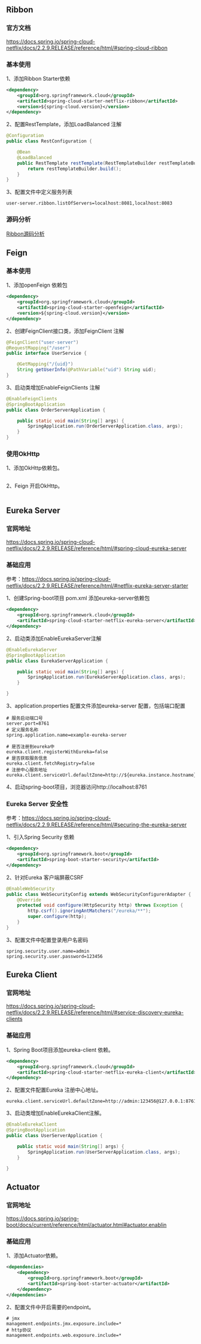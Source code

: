 ## Ribbon
### 官方文档
https://docs.spring.io/spring-cloud-netflix/docs/2.2.9.RELEASE/reference/html/#spring-cloud-ribbon

### 基本使用
1、添加Ribbon Starter依赖
~~~xml
<dependency>
    <groupId>org.springframework.cloud</groupId>
    <artifactId>spring-cloud-starter-netflix-ribbon</artifactId>
    <version>${spring-cloud.version}</version>
</dependency>
~~~

2、配置RestTemplate，添加LoadBalanced 注解
~~~java
@Configuration
public class RestConfiguration {

    @Bean
    @LoadBalanced
    public RestTemplate restTemplate(RestTemplateBuilder restTemplateBuilder) {
        return restTemplateBuilder.build();
    }
}
~~~

3、配置文件中定义服务列表
~~~properties
user-server.ribbon.listOfServers=localhost:8081,localhost:8083
~~~

### 源码分析
<a href="ribbon.md">Ribbon源码分析</a>

## Feign 
### 

### 基本使用
1、添加openFeign 依赖包
~~~xml
<dependency>
    <groupId>org.springframework.cloud</groupId>
    <artifactId>spring-cloud-starter-openfeign</artifactId>
    <version>${spring-cloud.version}</version>
</dependency>
~~~
2、创建FeignClient接口类，添加FeignClient 注解
~~~java
@FeignClient("user-server")
@RequestMapping("/user")
public interface UserService {

    @GetMapping("/{uid}")
    String getUserInfo(@PathVariable("uid") String uid);
}
~~~
3、启动类增加EnableFeignClients 注解
~~~java
@EnableFeignClients
@SpringBootApplication
public class OrderServerApplication {

    public static void main(String[] args) {
        SpringApplication.run(OrderServerApplication.class, args);
    }
}
~~~

### 使用OkHttp
1、添加OkHttp依赖包。
~~~xml

~~~
2、Feign 开启OkHttp。
~~~properties

~~~

## Eureka Server
### 官网地址
https://docs.spring.io/spring-cloud-netflix/docs/2.2.9.RELEASE/reference/html/#spring-cloud-eureka-server

### 基础应用
参考：https://docs.spring.io/spring-cloud-netflix/docs/2.2.9.RELEASE/reference/html/#netflix-eureka-server-starter

1、创建Spring-boot项目 pom.xml 添加eureka-server依赖包
~~~xml
<dependency>
    <groupId>org.springframework.cloud</groupId>
    <artifactId>spring-cloud-starter-netflix-eureka-server</artifactId>
</dependency>
~~~
2、启动类添加EnableEurekaServer注解
~~~java
@EnableEurekaServer
@SpringBootApplication
public class EurekaServerApplication {

	public static void main(String[] args) {
		SpringApplication.run(EurekaServerApplication.class, args);
	}

}
~~~
3、application.properties 配置文件添加eureka-server 配置，包括端口配置
~~~properties
# 服务启动端口号
server.port=8761
# 定义服务名称
spring.application.name=example-eureka-server

# 是否注册到eureka中
eureka.client.registerWithEureka=false
# 是否获取服务信息
eureka.client.fetchRegistry=false
# 注册中心服务地址
eureka.client.serviceUrl.defaultZone=http://${eureka.instance.hostname}:${server.port}/eureka/
~~~

4、启动spring-boot项目，浏览器访问http://localhost:8761

### Eureka Server 安全性
参考：https://docs.spring.io/spring-cloud-netflix/docs/2.2.9.RELEASE/reference/html/#securing-the-eureka-server

1、引入Spring Security 依赖
~~~xml
<dependency>
    <groupId>org.springframework.boot</groupId>
    <artifactId>spring-boot-starter-security</artifactId>
</dependency>
~~~
2、针对Eureka 客户端屏蔽CSRF
~~~java
@EnableWebSecurity
public class WebSecurityConfig extends WebSecurityConfigurerAdapter {
    @Override
    protected void configure(HttpSecurity http) throws Exception {
        http.csrf().ignoringAntMatchers("/eureka/**");
        super.configure(http);
    }
}
~~~
3、配置文件中配置登录用户名密码
~~~properties
spring.security.user.name=admin
spring.security.user.password=123456
~~~

## Eureka Client
### 官网地址
https://docs.spring.io/spring-cloud-netflix/docs/2.2.9.RELEASE/reference/html/#service-discovery-eureka-clients

### 基础应用
1、Spring Boot项目添加eureka-client 依赖。
~~~xml
<dependency>
    <groupId>org.springframework.cloud</groupId>
    <artifactId>spring-cloud-starter-netflix-eureka-client</artifactId>
</dependency>
~~~
2、配置文件配置Eureka 注册中心地址。
~~~properties
eureka.client.serviceUrl.defaultZone=http://admin:123456@127.0.0.1:8761/eureka/
~~~
3、启动类增加EnableEurekaClient注解。
~~~java
@EnableEurekaClient
@SpringBootApplication
public class UserServerApplication {

    public static void main(String[] args) {
        SpringApplication.run(UserServerApplication.class, args);
    }

}
~~~

## Actuator
### 官网地址
https://docs.spring.io/spring-boot/docs/current/reference/html/actuator.html#actuator.enablin

### 基础应用
1、添加Actuator依赖。
~~~xml
<dependencies>
    <dependency>
        <groupId>org.springframework.boot</groupId>
        <artifactId>spring-boot-starter-actuator</artifactId>
    </dependency>
</dependencies>
~~~
2、配置文件中开启需要的endpoint。
~~~properties
# jmx
management.endpoints.jmx.exposure.include=*
# http协议
management.endpoints.web.exposure.include=*
~~~
